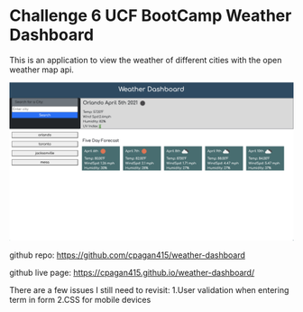 # Challenge 6 UCF BootCamp Weather Dashboard
This is an application to view the weather of different cities with the open weather map api.


![](assets/images/weatherDimg.png)


github repo: https://github.com/cpagan415/weather-dashboard

github live page: https://cpagan415.github.io/weather-dashboard/

There are a few issues I still need to revisit:
1.User validation when entering term in form
2.CSS for mobile devices 
